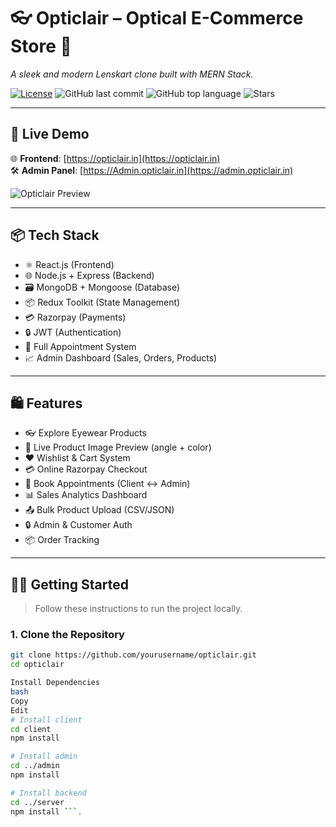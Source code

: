 # 👓 Opticlair – Optical E-Commerce Store 🛒  
*A sleek and modern Lenskart clone built with MERN Stack.*

[![License](https://img.shields.io/github/license/MrNaveen669/opticlair)](LICENSE)
![GitHub last commit](https://img.shields.io/github/last-commit/MrNaveen669/opticlair)
![GitHub top language](https://img.shields.io/github/languages/top/MrNaveen669/opticlair)
![Stars](https://img.shields.io/github/stars/MrNaveen669/opticlair?style=social)

---

## 🚀 Live Demo

🌐 **Frontend**: [https://opticlair.in](https://opticlair.in)  
🛠️ **Admin Panel**: [https://Admin.opticlair.in](https://admin.opticlair.in)

![Opticlair Preview](https://your-image-or-gif-link.com/demo.gif)

---

## 📦 Tech Stack

- ⚛️ React.js (Frontend)
- 🌐 Node.js + Express (Backend)
- 🗃️ MongoDB + Mongoose (Database)
- 📦 Redux Toolkit (State Management)
- 💳 Razorpay (Payments)
- 🔒 JWT (Authentication)
- 📅 Full Appointment System
- 📈 Admin Dashboard (Sales, Orders, Products)

---

## 🛍️ Features

- 👓 Explore Eyewear Products
- 🎨 Live Product Image Preview (angle + color)
- ❤️ Wishlist & Cart System
- 💳 Online Razorpay Checkout
- 📅 Book Appointments (Client ↔ Admin)
- 📊 Sales Analytics Dashboard
- 📤 Bulk Product Upload (CSV/JSON)
- 🔒 Admin & Customer Auth
- 📦 Order Tracking

---

## 🧑‍💻 Getting Started

> Follow these instructions to run the project locally.

### 1. Clone the Repository

```bash
git clone https://github.com/yourusername/opticlair.git
cd opticlair 

Install Dependencies
bash
Copy
Edit
# Install client
cd client
npm install

# Install admin
cd ../admin
npm install

# Install backend
cd ../server
npm install ```.

